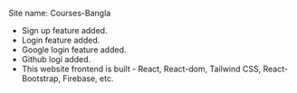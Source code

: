 Site name: Courses-Bangla
* Sign up feature added.
* Login feature added.
* Google login feature added.
* Github logi added.
* This website frontend is built  - React,  React-dom, Tailwind CSS, React-Bootstrap, Firebase, etc.